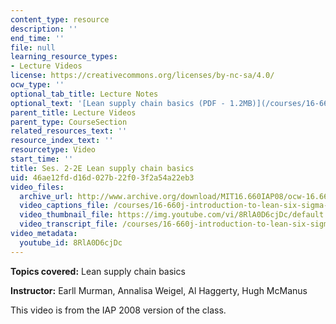 ```yaml
---
content_type: resource
description: ''
end_time: ''
file: null
learning_resource_types:
- Lecture Videos
license: https://creativecommons.org/licenses/by-nc-sa/4.0/
ocw_type: ''
optional_tab_title: Lecture Notes
optional_text: '[Lean supply chain basics (PDF - 1.2MB)](/courses/16-660j-introduction-to-lean-six-sigma-methods-january-iap-2012/resources/mit16_660jiap12_2-2e)'
parent_title: Lecture Videos
parent_type: CourseSection
related_resources_text: ''
resource_index_text: ''
resourcetype: Video
start_time: ''
title: Ses. 2-2E Lean supply chain basics
uid: 46ae12fd-d16d-027b-22f0-3f2a54a22eb3
video_files:
  archive_url: http://www.archive.org/download/MIT16.660IAP08/ocw-16.660-iap08-ses2-2_300k.mp4
  video_captions_file: /courses/16-660j-introduction-to-lean-six-sigma-methods-january-iap-2012/6502c48875a85cfeb9ba4d8be6bd9a91_8RlA0D6cjDc.vtt
  video_thumbnail_file: https://img.youtube.com/vi/8RlA0D6cjDc/default.jpg
  video_transcript_file: /courses/16-660j-introduction-to-lean-six-sigma-methods-january-iap-2012/a1aac891e7b9a7309375009cd772980c_8RlA0D6cjDc.pdf
video_metadata:
  youtube_id: 8RlA0D6cjDc
---
```


**Topics covered:** Lean supply chain basics

**Instructor:** Earll Murman, Annalisa Weigel, Al Haggerty, Hugh McManus

This video is from the IAP 2008 version of the class.

